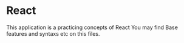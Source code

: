 # React
This application is a practicing concepts of React
You may find Base features and syntaxs etc on this files.
